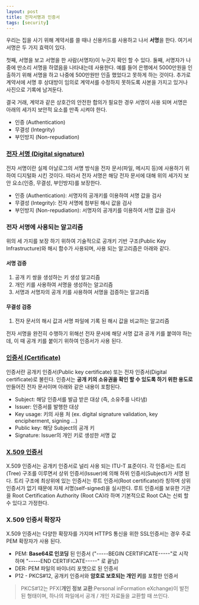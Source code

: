 ```yaml
---
layout: post
title: 전자서명과 인증서
tags: [security]
---
```


 우리는 집을 사기 위해 계약서를 쓸 때나 신용카드를 사용하고 나서 **서명**을 한다. 여기서 서명은 두 가지 효력이 있다.  
 
 첫째, 서명을 보고 서명을 한 사람(서명자)이 누군지 확인 할 수 있다. 둘째, 서명자가 나중에 딴소리 서명을 하였음을 나타내는데 사용한다. 예를 들어 은행에서 5000만원을 인출하기 위해 서명을 하고 나중에 500만원만 인출 했었다고 못하게 하는 것이다. 추가로 계약서에 서명 후 상대방이 임의로 계약서를 수정하지 못하도록 사본을 가지고 있거나 사진으로 기록에 남겨둔다.  
 
 결국 거래, 계약과 같은 상호간의 안전한 합의가 필요한 경우 서명이 사용 되며 서명은 아래의 세가지 보안적 요소를 만족 시켜야 한다.
-	인증 (Authentication)
-	무결성 (Integrity)
-	부인방지 (Non-repudiation)

### [전자 서명 (Digital signature)][1]
 전자 서명이란 실제 아날로그의 서명 방식을 전자 문서(파일, 메시지 등)에 사용하기 위하여 디지털화 시킨 것이다. 따라서 전자 서명은 해당 전자 문서에 대해 위의 세가지 보안 요소(인증, 무결성, 부인방지)를 보장한다. 
-	인증 (Authentication): 서명자의 공개키를 이용하여 서명 값을 검사
-	무결성 (Integrity): 전자 서명에 첨부된 해시 값을 검사
-	부인방지 (Non-repudiation): 서명자의 공개키를 이용하여 서명 값을 검사

### 전자 서명에 사용되는 알고리즘
 위의 세 가지를 보장 하기 위하여 기술적으로 공개키 기반 구조(Public Key Infrastructure)와 해시 함수가 사용되며, 사용 되는 알고리즘은 아래와 같다.

#### 서명 검증
1.	공개 키 쌍을 생성하는 키 생성 알고리즘
2.	개인 키를 사용하여 서명을 생성하는 알고리즘
3.	서명과 서명자의 공개 키를 사용하여 서명을 검증하는 알고리즘

#### 무결성 검증
1.	전자 문서의 해시 값과 서명 파일에 기록 된 해시 값을 비교하는 알고리즘

 전자 서명을 완전히 수행하기 위해선 전자 문서에 해당 서명 값과 공개 키를 붙여야 하는데, 이 때 공개 키를 붙이기 위하여 인증서가 사용 된다.

### [인증서 (Certificate)][3]
 인증서란 공개키 인증서(Public key certificate) 또는 전자 인증서(Digital certificate)로 불린다. 인증서는 **공개 키의 소유권을 확인 할 수 있도록 하기 위한 용도로** 만들어진 전자 문서이며 아래와 같은 내용이 포함된다. 
-	Subject: 해당 인증서를 발급 받은 대상 (즉, 소유주를 나타냄)
-	Issuer: 인증서를 발행한 대상
-	Key usage:  키의 사용 처 (ex. digital signature validation, key encipherment,  signing …)
-	Public key: 해당 Subject의 공개 키
-	Signature:  Issuer의 개인 키로 생성한 서명 값

### [X.509 인증서][4]
X.509 인증서는 공개키 인증서로 널리 사용 되는 ITU-T 표준이다. 각 인증서는 트리(Tree) 구조를 이루면서 상위 인증서(Issuer)에 의해 하위 인증서(Subject)가 서명 된다. 트리 구조에 최상위에 있는 인증서는 루트 인증서(Root certificate)라 칭하며 상위 인증서가 없기 때문에 자체 서명(self-signed)을 실시한다. 루트 인증서를 보유한 기관을 Root Certification Authority (Root CA)라 하며 기본적으로 Root CA는 신뢰 할 수 있다고 가정한다.

### X.509 인증서 확장자
 X.509 인증서는 다양한 확장자를 가지며 HTTPS 통신을 위한 SSL인증서는 경우 주로 PEM 확장자가 사용 된다.
- PEM: **Base64로 인코딩** 된 인증서
	("-----BEGIN CERTIFICATE-----"로 시작하며 "-----END CERTIFICATE-----" 로 끝남)
- DER: PEM 파일의 바이너리 포맷으로 된 인증서
- P12 - PKCS#12, 공개키 인증서와 **암호로 보호되는 개인 키**를 포함한 인증서
> PKCS#12는 PFX(**개인 정보 교환**:Personal inFormation eXchange)이 발전된 형태이며,
  하나의 파일에서 공개 / 개인 자료들을 교환할 때 쓰인다.

[1]:https://en.wikipedia.org/wiki/Digital_signature 
[2]:https://en.wikipedia.org/wiki/Public_key_infrastructure
[3]:https://en.wikipedia.org/wiki/Public_key_certificate
[4]:https://en.wikipedia.org/wiki/X.509
